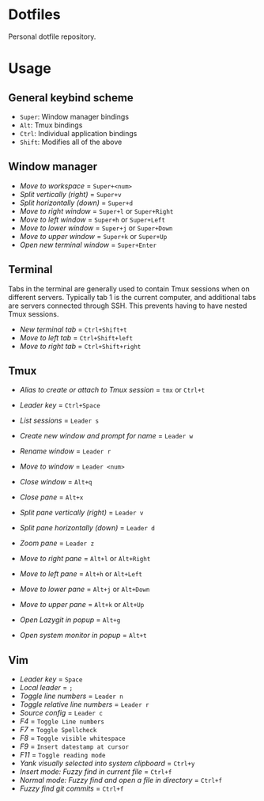 # Dotfiles

Personal dotfile repository.


# Usage

## General keybind scheme

- `Super`: Window manager bindings
- `Alt`: Tmux bindings
- `Ctrl`: Individual application bindings
- `Shift`: Modifies all of the above

## Window manager

- *Move to workspace <num>* = `Super+<num>`
- *Split vertically (right)* = `Super+v`
- *Split horizontally (down)* = `Super+d`
- *Move to right window* = `Super+l` or `Super+Right`
- *Move to left window* = `Super+h` or `Super+Left`
- *Move to lower window* = `Super+j` or `Super+Down`
- *Move to upper window* = `Super+k` or `Super+Up`
- *Open new terminal window* = `Super+Enter`

## Terminal

Tabs in the terminal are generally used to contain Tmux sessions when on different servers. Typically tab 1 is the current computer, and additional tabs are servers connected through SSH. This prevents having to have nested Tmux sessions.

- *New terminal tab* = `Ctrl+Shift+t`
- *Move to left tab* = `Ctrl+Shift+left`
- *Move to right tab* = `Ctrl+Shift+right`

## Tmux

- *Alias to create or attach to Tmux session* = `tmx` or `Ctrl+t`
- *Leader key* = `Ctrl+Space`
- *List sessions* = `Leader s`
- *Create new window and prompt for name* = `Leader w`
- *Rename window* = `Leader r`
- *Move to window <num>* = `Leader <num>`
- *Close window* = `Alt+q`

- *Close pane* = `Alt+x`
- *Split pane vertically (right)* = `Leader v`
- *Split pane horizontally (down)* = `Leader d`
- *Zoom pane* = `Leader z`
- *Move to right pane* = `Alt+l` or `Alt+Right`
- *Move to left pane* = `Alt+h` or `Alt+Left`
- *Move to lower pane* = `Alt+j` or `Alt+Down`
- *Move to upper pane* = `Alt+k` or `Alt+Up`

- *Open Lazygit in popup* = `Alt+g`
- *Open system monitor in popup* = `Alt+t`

## Vim

- *Leader key* = `Space`
- *Local leader* = `;`
- *Toggle line numbers* = `Leader n`
- *Toggle relative line numbers* = `Leader r`
- *Source config* = `Leader c`
- *F4* = `Toggle Line numbers`
- *F7* = `Toggle Spellcheck`
- *F8* = `Toggle visible whitespace`
- *F9* = `Insert datestamp at cursor`
- *F11* = `Toggle reading mode`
- *Yank visually selected into system clipboard* = `Ctrl+y`
- *Insert mode: Fuzzy find in current file* = `Ctrl+f`
- *Normal mode: Fuzzy find and open a file in directory* = `Ctrl+f`
- *Fuzzy find git commits* = `Ctrl+f`

